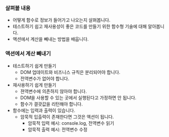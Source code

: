 ### 살펴볼 내용
- 어떻게 함수로 정보가 들어가고 나오는지 살펴봅니다.
- 테스트하기 쉽고 재사용성이 좋은 코드를 만들기 위한 함수형 기술에 대해 알아봅니다.
- 액션에서 계산을 빼내는 방법을 배웁니다.

### 액션에서 계산 빼내기
- 테스트하기 쉽게 만들기
  - DOM 업데이트와 비즈니스 규칙은 분리되어야 합니다.
  - 전역변수가 없어야 합니다.
- 재사용하기 쉽게 만들기
  -  젼역변수에 의존하지 않아야 합니다.
  -  DOM을 사용할 수 있는 곳에서 실행된다고 가정하면 안 됩니다.
  -  함수가 결괏값을 리턴해야 합니다.
- 함수에는 입력과 출력이 있습니다.
  - 암묵적 입출력이 존재한다면 그것은 액션이 됩니다.
    - 암묵적 입력 예시: console.log, 전역변수 읽기
    - 암묵적 출력 예시: 전역변수 수정
